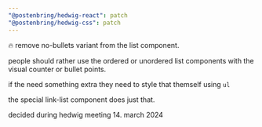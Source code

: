 ```yaml
---
"@postenbring/hedwig-react": patch
"@postenbring/hedwig-css": patch
---
```


:fire: remove no-bullets variant from the list component.

people should rather use the ordered or unordered list components with the visual counter or bullet points.

if the need something extra they need to style that themself using `ul`

the special link-list component does just that.

decided during hedwig meeting 14. march 2024
